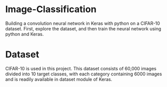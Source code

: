 # Image-Classification
Building a convolution neural network in Keras with python on a CIFAR-10 dataset. First, explore the dataset, and then train the neural network using python and Keras.
# Dataset
CIFAR-10 is used in this project. This dataset consists of 60,000 images divided into 10 target classes, with each category containing 6000 images and is readily available in dataset module of Keras.

